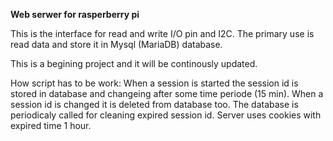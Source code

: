 **************Web serwer for rasperberry pi**************

This is the interface for read and write I/O pin and I2C. The primary use is read data and store it in Mysql (MariaDB) database.

This is a begining project and it will be continously updated.

How script has to be work:
When a session is started the session id is stored in database and changeing after some time periode (15 min). When a session id is changed it is deleted from database too. The database is periodicaly called for cleaning expired session id.
Server uses cookies with expired time 1 hour.



